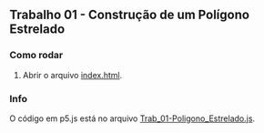 ## Trabalho 01 - Construção de um Polígono Estrelado

### Como rodar

1. Abrir o arquivo [index.html](index.html).


### Info

O código em p5.js está no arquivo [Trab_01-Poligono_Estrelado.js](Trab_01-Poligono_Estrelado.js).